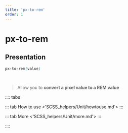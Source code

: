 ```yaml
---
title: 'px-to-rem'
order: 1
---
```


# px-to-rem

## Presentation

```scss
px-to-rem(value)
```

</br>

> Allow you to **convert a pixel value to a REM value**

:::: tabs

::: tab How to use
<'SCSS_helpers/Unit/howtouse.md'>
:::

::: tab More
<'SCSS_helpers/Unit/more.md'>
:::

::::
